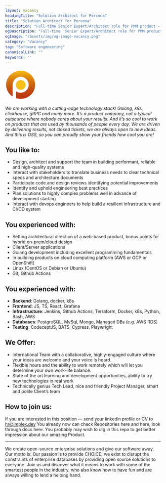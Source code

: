 ```yaml
---
layout: vacancy
headingTitle: "Solution Architect for Percona"
title: "Solution Architect for Percona"
description: "Full-time Senior Expert/Architect role for PMM product - free and open-source platform for monitoring and managing the performance of SQL/NoSQL based databases"
ogDescription: "Full-time  Senior Expert/Architect role for PMM product - free and open-source platform for monitoring and managing the performance of SQL/NoSQL based databases"
ogImage: "/assets/img/og-image-vacancy.png"
category: "Vacancy"
tag: "Software engeneering"
canonicalLink: ""
keywords: ''
---
```


![Percona logo](/assets/img/vacancy/Percona-logo.png)

_We are working with a cutting-edge technology stack! Golang, k8s, clickhouse, gRPC and many more. It’s a product company, not a typical outsource where nobody cares about your results. And it’s so cool to work on products that are used by thousands of people every day. We are driven by delivering results, not closed tickets, we are always open to new ideas. And this is OSS, so you can proudly show your friends how cool you are!_

## You like to:

- Design, architect and support the team in building performant, reliable and high-quality systems
- Interact with stakeholders to translate business needs to clear technical specs and architecture documents
- Participate code and design reviews identifying potential improvements
- Identify and uphold engineering best practices
- Plan solutions to highly complex problems well in advance of development starting
- Interact with devops engineers to help build a resilient infrastructure and CI/CD system

## You experienced with:

- Setting architectural direction of a web-based product, bonus points for hybrid on-prem/cloud design
- Client/Server applications
- Golang development including excellent programming fundamentals
- In building products on cloud computing platform (AWS or GCP or OpenShift)
- Linux (CentOS or Debian or Ubuntu)
- Git, Github Actions

## You experienced with:

- **Backend**: Golang, docker, k8s
- **Frontend**: JS, TS, React, Grafana
- **Infrastructure**: Jenkins, Github Actions, Terraform, Docker, k8s, Python, Bash, AWS
- **Databases**: PostgreSQL, MySql, Mongo, Managed DBs (e.g. AWS RDS)
- **Testing**: CodeceptJS, BATS, Cypress, Playwright

## We Offer:

- International Team with a collaborative, highly-engaged culture where your ideas are welcome and your voice is heard.
- Flexible hours and the ability to work remotely which will let you determine your own work-life balance.
- State of the art learning and development opportunities, ability to try new technologies in real work
- Technically genius Tech Lead, nice and friendly Project Manager, smart and polite Client’s team

## How to join us:

If you are interested in this position — send your linkedin profile or CV to hr@implex.dev
You already now can check Repositories here and here, look through docs here. You probably may wish to dig in this repo to get better impression about our amazing Product.

---

We create open-source enterprise solutions and give our software away. Our motto is: Our passion is to provide CHOICE; we exist to disrupt the constraints of enterprise databases by providing open source solutions to everyone.
Join us and discover what it means to work with some of the smartest people in the industry, who also know how to have fun and are always willing to lend a helping hand.
